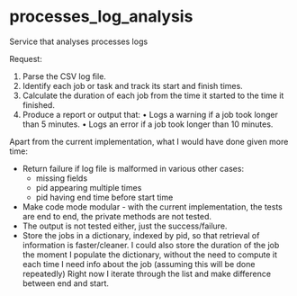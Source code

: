 # processes_log_analysis
Service that analyses processes logs

Request:
1. Parse the CSV log file.
2. Identify each job or task and track its start and finish times.
3. Calculate the duration of each job from the time it started to the time it finished.
4. Produce a report or output that:
• Logs a warning if a job took longer than 5 minutes.
• Logs an error if a job took longer than 10 minutes.



Apart from the current implementation, what I would have done given more time:
* Return failure if log file is malformed in various other cases:
    * missing fields
    * pid appearing multiple times
    * pid having end time before start time
* Make code mode modular - with the current implementation, the tests are end to end, the private methods are not tested.
* The output is not tested either, just the success/failure.
* Store the jobs in a dictionary, indexed by pid, so that retrieval of information is faster/cleaner.
  I could also store the duration of the job the moment I populate the dictionary, 
  without the need to compute it each time I need info about the job (assuming this will be done repeatedly)
  Right now I iterate through the list and make difference between end and start.
